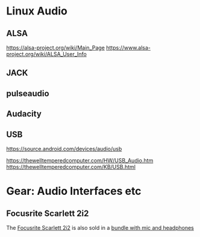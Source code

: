 # Linux Audio

## ALSA


https://alsa-project.org/wiki/Main_Page
https://www.alsa-project.org/wiki/ALSA_User_Info





## JACK

## pulseaudio

## Audacity


## USB

https://source.android.com/devices/audio/usb

https://thewelltemperedcomputer.com/HW/USB_Audio.htm
https://thewelltemperedcomputer.com/KB/USB.html


# Gear: Audio Interfaces etc

## Focusrite Scarlett 2i2

The 
[Focusrite Scarlett 2i2](https://focusrite.com/en/usb-audio-interface/scarlett/scarlett-2i2)
is also sold in a 
[bundle with mic and headphones](https://focusrite.com/de/usb-audio-interface/scarlett/scarlett-2i2-studio-0)
